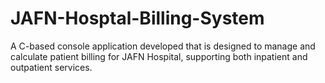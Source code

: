 # JAFN-Hosptal-Billing-System
A C-based console application developed that is designed to manage and calculate patient billing for JAFN Hospital, supporting both inpatient and outpatient services.
